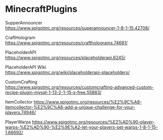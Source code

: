 # MinecraftPlugins

SupperAnnouncer  
https://www.spigotmc.org/resources/superannouncer-1-8-1-15.42708/

CraftHologram  
https://www.spigotmc.org/resources/craftholograms.74681/

PlaceholderAPI  
https://www.spigotmc.org/resources/placeholderapi.6245/

PlaceholderAPI Wiki  
https://www.spigotmc.org/wiki/placeholderapi-placeholders/

CustomCrafting  
https://www.spigotmc.org/resources/customcrafting-advanced-custom-recipe-plugin-mysql-1-13-2-1-15-x-free.55883/

ItemCollector
https://www.spigotmc.org/resources/%E2%9C%A8-itemcollector-%E2%9C%A8-add-a-unique-challenge-for-your-players.74946/

PlayerWarps
https://www.spigotmc.org/resources/%E2%AD%90-player-warps-%E2%AD%90-%E2%9E%A2-let-your-players-set-warps-1-8-1-15-1.66692/
